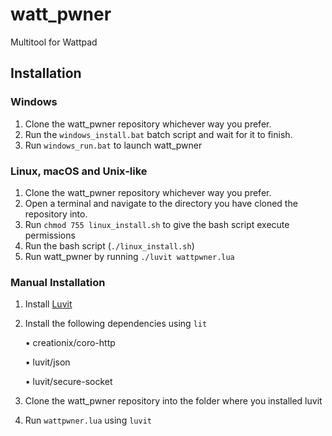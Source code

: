 # watt_pwner
 Multitool for Wattpad

## Installation
### Windows
1. Clone the watt_pwner repository whichever way you prefer.
2. Run the `windows_install.bat` batch script and wait for it to finish.
3. Run `windows_run.bat` to launch watt_pwner

### Linux, macOS and Unix-like
1. Clone the watt_pwner repository whichever way you prefer.
2. Open a terminal and navigate to the directory you have cloned the repository into.
3. Run `chmod 755 linux_install.sh` to give the bash script execute permissions
4. Run the bash script (`./linux_install.sh`)
5. Run watt_pwner by running `./luvit wattpwner.lua`

### Manual Installation
1. Install [Luvit](https://luvit.io)
2. Install the following dependencies using `lit`

   • creationix/coro-http
   
   • luvit/json
   
   • luvit/secure-socket
  
3. Clone the watt_pwner repository into the folder where you installed luvit
4. Run `wattpwner.lua` using `luvit`

